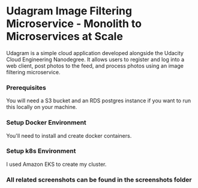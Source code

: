 # Udagram Image Filtering Microservice - Monolith to Microservices at Scale

Udagram is a simple cloud application developed alongside the Udacity Cloud Engineering Nanodegree.
It allows users to register and log into a web client, post photos to the feed, and process photos using an image filtering microservice.

### Prerequisites

You will need a S3 bucket and an RDS postgres instance if you want to run this locally on your machine.

### Setup Docker Environment

You'll need to install and create docker containers.

### Setup k8s Environment

I used Amazon EKS to create my cluster. 

### All related screenshots can be found in the screenshots folder
